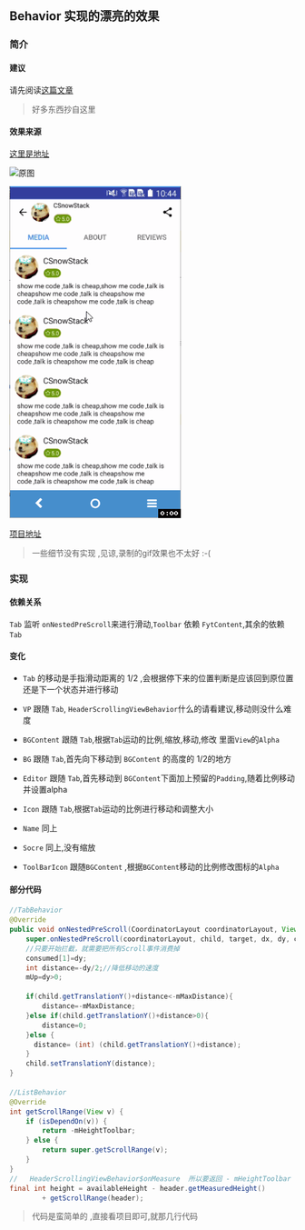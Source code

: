 ## Behavior 实现的漂亮的效果

### 简介

#### 建议
请先阅读[这篇文章](http://www.jianshu.com/p/f7989a2a3ec2)
> 好多东西抄自这里

#### 效果来源
[这里是地址](https://material.uplabs.com/posts/profile-4f03fc6b-1a82-42ab-8a3e-f50dcbc10253)

![原图](https://assets.materialup.com/uploads/210a9886-c3fd-4dd9-9077-628779eda61a/preview.gif)

![实现的效果](https://github.com/CSnowStack/BehaviorDemo/blob/master/img/c.gif)

[项目地址](https://github.com/CSnowStack/BehaviorDemo)

> 一些细节没有实现 ,见谅,录制的gif效果也不太好 :-(


### 实现

#### 依赖关系
 `Tab` 监听 `onNestedPreScroll`来进行滑动,`Toolbar` 依赖 `FytContent`,其余的依赖 `Tab`

#### 变化
- `Tab` 的移动是手指滑动距离的 1/2 ,会根据停下来的位置判断是应该回到原位置还是下一个状态并进行移动

- `VP` 跟随 `Tab`, `HeaderScrollingViewBehavior`什么的请看建议,移动则没什么难度

- `BGContent` 跟随 `Tab`,根据`Tab`运动的比例,缩放,移动,修改 里面`View`的`Alpha`

- `BG` 跟随 `Tab`,首先向下移动到 `BGContent` 的高度的 1/2的地方

- `Editor` 跟随 `Tab`,首先移动到 `BGContent`下面加上预留的`Padding`,随着比例移动并设置alpha

- `Icon` 跟随 `Tab`,根据`Tab`运动的比例进行移动和调整大小

- `Name` 同上

- `Socre` 同上,没有缩放


- `ToolBarIcon` 跟随`BGContent` ,根据`BGContent`移动的比例修改图标的`Alpha`


#### 部分代码

```java
//TabBehavior
@Override
public void onNestedPreScroll(CoordinatorLayout coordinatorLayout, View child, View target, int dx, int dy, int[] consumed) {
    super.onNestedPreScroll(coordinatorLayout, child, target, dx, dy, consumed);
    //只要开始拦截，就需要把所有Scroll事件消费掉
    consumed[1]=dy;
    int distance=-dy/2;//降低移动的速度
    mUp=dy>0;

    if(child.getTranslationY()+distance<-mMaxDistance){
        distance=-mMaxDistance;
    }else if(child.getTranslationY()+distance>0){
        distance=0;
    }else {
      distance= (int) (child.getTranslationY()+distance);
    }
    child.setTranslationY(distance);
}

//ListBehavior
@Override
int getScrollRange(View v) {
    if (isDependOn(v)) {
        return -mHeightToolbar;
    } else {
        return super.getScrollRange(v);
    }
}
//   HeaderScrollingViewBehavior$onMeasure  所以要返回 - mHeightToolbar
final int height = availableHeight - header.getMeasuredHeight()
        + getScrollRange(header);

```

>代码是蛮简单的 ,直接看项目即可,就那几行代码

